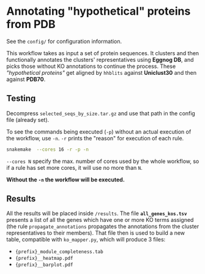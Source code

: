 # Annotating "hypothetical" proteins from PDB

See the `config/` for configuration information.

This workflow takes as input a set of protein sequences. It clusters and then
functionally annotates the clusters' representatives using **Eggnog DB**, and picks those without KO annotations
to
continue the process. These *"hypothetical proteins"* get aligned by `hhblits` against **Uniclust30** and then against **PDB70**.  

## Testing

Decompress `selected_seqs_by_size.tar.gz` and use that path in the config file (already set).

To see the commands being executed (`-p`) without an actual execution of the workflow, use `-n`.
`-r` prints the "reason" for execution of each rule.

```sh
snakemake  --cores 16 -r -p -n
```

`--cores N` specify the max. number of cores used by the whole workflow, so if a rule has set more cores, 
it will use no more than `N`.

**Without the `-n` the workflow will be executed.**

## Results

All the results will be placed inside `/results`. The file **`all_genes_kos.tsv`** presents a list of all the genes which have
one or more KO terms assigned (the rule `propagate_annotations` propagates the annotations from the cluster representatives to 
their members). That file then is used to build a new table, compatible with `ko_mapper.py`, which will produce 3 files:

- `{prefix}_module_completeness.tab`
- `{prefix}__heatmap.pdf`
- `{prefix}__barplot.pdf`

